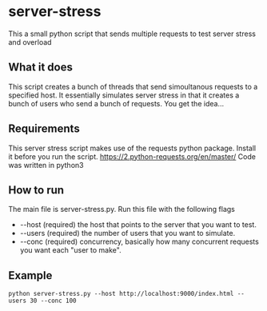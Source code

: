 # server-stress
This a small python script that sends multiple requests to test server stress and overload

## What it does
This script creates a bunch of threads that send simoultanous requests to a specified host. It essentially simulates server stress in that it creates a bunch of users who send a bunch of requests. You get the idea...

## Requirements
This server stress script makes use of the requests python package. Install it before you run the script.
https://2.python-requests.org/en/master/
Code was written in python3

## How to run
The main file is server-stress.py. Run this file with the following flags
- --host (required) the host that points to the server that you want to test.
- --users (required) the number of users that you want to simulate.
- --conc (required) concurrency, basically how many concurrent requests you want each "user to make".

## Example
```python server-stress.py --host http://localhost:9000/index.html --users 30 --conc 100```
